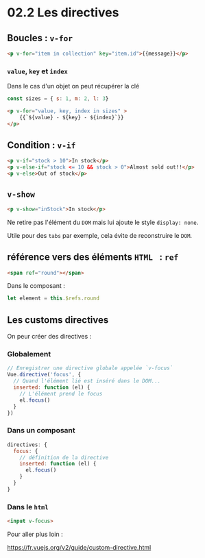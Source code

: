 # 02.2 Les directives

## Boucles : `v-for`

```html
<p v-for="item in collection" key="item.id">{{message}}</p>
```

### `value`, `key` et `index`

Dans le cas d'un objet on peut récupérer la clé

```js
const sizes = { s: 1, m: 2, l: 3}
```

```html
<p v-for="value, key, index in sizes" >
    {{`${value} - ${key} - ${index}`}}
</p>
```



## Condition : `v-if`

```html
<p v-if="stock > 10">In stock</p>
<p v-else-if="stock <= 10 && stock > 0">Almost sold out!!</p>
<p v-else>Out of stock</p>
```



## `v-show`

```html
<p v-show="inStock">In stock</p>
```

Ne retire pas l'élément du `DOM` mais lui ajoute le style `display: none`.

Utile pour des `tabs` par exemple, cela évite de reconstruire le `DOM`.

## référence vers des éléments `HTML ` : `ref`

```html
<span ref="round"></span>
```

Dans le composant :

```js
let element = this.$refs.round
```



## Les customs directives

On peur créer des directives :

### Globalement

```js
// Enregistrer une directive globale appelée `v-focus`
Vue.directive('focus', {
  // Quand l'élément lié est inséré dans le DOM...
  inserted: function (el) {
    // L'élément prend le focus
    el.focus()
  }
})
```

### Dans un composant

```js
directives: {
  focus: {
    // définition de la directive
    inserted: function (el) {
      el.focus()
    }
  }
}
```

### Dans le `html`

```html
<input v-focus>
```

Pour aller plus loin :

https://fr.vuejs.org/v2/guide/custom-directive.html

